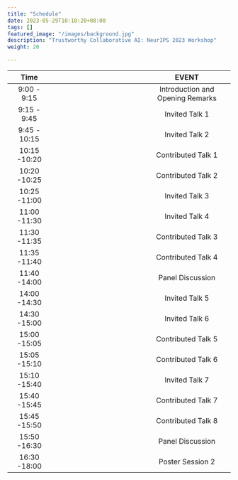 ```yaml
---
title: "Schedule"
date: 2023-05-29T10:10:20+08:00
tags: []
featured_image: "/images/background.jpg"
description: "Trustworthy Collaborative AI: NeurIPS 2023 Workshop"
weight: 20

---
```


|     Time     |                                                              |              EVENT               |
| :----------: | ------------------------------------------------------------ | :------------------------------: |
| 9:00 - 9:15  | &emsp;&emsp;&emsp;&emsp;&emsp;&emsp;&emsp;&emsp;&emsp;&emsp;&emsp;&emsp; | Introduction and Opening Remarks |
| 9:15 - 9:45  |                                                              |          Invited Talk 1          |
| 9:45 - 10:15 |                                                              |          Invited Talk 2          |
| 10:15 -10:20 |                                                              |        Contributed Talk 1        |
| 10:20 -10:25 |                                                              |        Contributed Talk 2        |
| 10:25 -11:00 |                                                              |          Invited Talk 3          |
| 11:00 -11:30 |                                                              |          Invited Talk 4          |
| 11:30 -11:35 |                                                              |        Contributed Talk 3        |
| 11:35 -11:40 |                                                              |        Contributed Talk 4        |
| 11:40 -14:00 |                                                              |         Panel Discussion         |
| 14:00 -14:30 |                                                              |          Invited Talk 5          |
| 14:30 -15:00 |                                                              |          Invited Talk 6          |
| 15:00 -15:05 |                                                              |        Contributed Talk 5        |
| 15:05 -15:10 |                                                              |        Contributed Talk 6        |
| 15:10 -15:40 |                                                              |          Invited Talk 7          |
| 15:40 -15:45 |                                                              |        Contributed Talk 7        |
| 15:45 -15:50 |                                                              |        Contributed Talk 8        |
| 15:50 -16:30 |                                                              |         Panel Discussion         |
| 16:30 -18:00 |                                                              |         Poster Session 2         |



